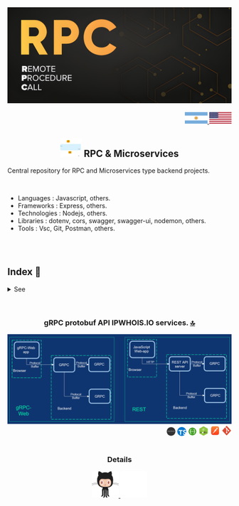 <div align = "center">
<img src="https://github.com/andresWeitzel/RPC_Microservices_Projects/blob/master/doc/assets/img/RPC.jpg" >
</div>

<br>

<div align="right">
    <a href="https://github.com/andresWeitzel/RPC_MICROSERVICES_PROJECTS/blob/master/translations/README.es.md" target="_blank">
      <img src="doc/assets/img/arg-flag.jpg" width="10%" height="10%" />
  </a> 
   <a href="https://github.com/andresWeitzel/RPC_MICROSERVICES_PROJECTS/blob/master/README.md" target="_blank">
      <img src="doc/assets/img/eeuu-flag.jpg" width="10%" height="10%" />
  </a> 
</div>


<div align="center">
  
##  <img width="48" height="42" src="./doc/assets/gifs/grpc.gif" />  RPC & Microservices

</div>  


Central repository for RPC and Microservices type backend projects.

 <br>

 * Languages : Javascript, others.
 * Frameworks : Express, others.
 * Technologies : Nodejs, others.
 * Libraries : dotenv, cors, swagger, swagger-ui, nodemon, others.
 * Tools : Vsc, Git, Postman, others.
   
 <br>
 
 <br>

<!------Start Index----->

## Index 📜

<details>
 <summary> See </summary>

 <br>

#### 🗂️ Projects
* [gRPC protobuf API IPWHOIS.IO services](#grpc-protobuf-api-ipwhoisio-services-)

  <div align="left">
    <img width="20" height="20" src="doc/assets/icons/backend/javascript-typescript/png/express-js.png" />
    <img width="20" height="20" src="doc/assets/icons/backend/javascript-typescript/png/typescript.png" />
    <img width="20" height="20" src="doc/assets/icons/devops/png/swagger.png" />
    <img width="22" height="22" src="doc/assets/icons/backend/javascript-typescript/png/nodejs.png" />
    <img width="22" height="24" src="doc/assets/icons/devops/png/postman.png" />
    <img width="22" height="24" src="doc/assets/icons/devops/png/git.png" />
  </div>
<br>

</details>

<!------Stop Index----->
  
 <br>
 
 <br>
 

<!------START gRPC IPWHOIS.IO------>

<div align="center">
  
 ### gRPC protobuf API IPWHOIS.IO services. [🔝](#index-)

  
<a href="https://github.com/andresWeitzel/gRPC_IP_Geolocation_API_Integration_Nodejs" target="_blank">
 <img src="https://github.com/andresWeitzel/gRPC_IP_Geolocation_API_Integration_Nodejs/blob/master/doc/assets/gRPC.png" >
</a>

<div align="right">
  <img width="20" height="20" src="doc/assets/icons/backend/javascript-typescript/png/express-js.png" />
  <img width="20" height="20" src="doc/assets/icons/backend/javascript-typescript/png/typescript.png" />
  <img width="20" height="20" src="doc/assets/icons/devops/png/swagger.png" />
  <img width="22" height="22" src="doc/assets/icons/backend/javascript-typescript/png/nodejs.png" />
  <img width="22" height="24" src="doc/assets/icons/devops/png/postman.png" />
  <img width="22" height="24" src="doc/assets/icons/devops/png/git.png" />
</div>


<br>

 ### Details

<div style="display: inline-block; vertical-align: middle; text-align: center;">
  <a href="https://github.com/andresWeitzel/gRPC_IP_Geolocation_API_Integration_Nodejs" target="_blank">
    <img width="60" height="60" alt="code" src="./doc/assets/gifs/social-networks/github.gif" style="display: inline-block;" />
  </a>
  <a href="https://www.youtube.com/playlist?list=PLCl11UFjHurD2RjD9OiBfyKpsgwEzZzBv" target="_blank">
    <img width="60" height="60" alt="playlist" src="./doc/assets/gifs/social-networks/youtubeLogo.gif" style="display: inline-block;" />
  </a>
</div>





   <!------END gRPC IPWHOIS.IO------>


<br>
<br>
<br>
<br>
<br>
<br>

